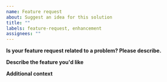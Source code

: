 ```yaml
---
name: Feature request
about: Suggest an idea for this solution
title: ""
labels: feature-request, enhancement
assignees: ""
---
```


**Is your feature request related to a problem? Please describe.**

<!--- A clear and concise description of what the problem is. Ex. I'm always frustrated when [...] -->

**Describe the feature you'd like**

<!--- A clear and concise description of what you want to happen -->

**Additional context**

<!--- Add any other context or screenshots about the feature request here -->